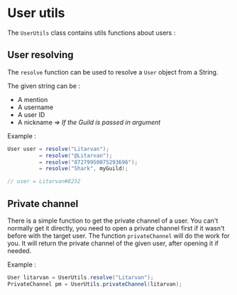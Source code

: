 # User utils

The `UserUtils` class contains utils functions about users :

## User resolving

The `resolve` function can be used to resolve a `User` object from a String.

The given string can be :

* A mention
* A username
* A user ID
* A nickname _=&gt; If the Guild is passed in argument_

Example :

```java
User user = resolve("Litarvan");
          = resolve("@Litarvan");
          = resolve("87279950075293696");
          = resolve("Shark", myGuild);

// user = Litarvan#8232
```

## Private channel

There is a simple function to get the private channel of a user. You can't normally get it directly, you need to open a private channel first if it wasn't before with the target user. The function `privateChannel` will do the work for you. It will return the private channel of the given user, after opening it if needed.

Example :

```java
User litarvan = UserUtils.resolve("Litarvan");
PrivateChannel pm = UserUtils.privateChannel(litarvan);
```



